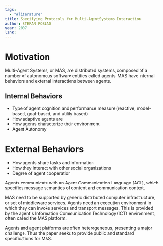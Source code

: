 ```yaml
---
tags:
  - "#literature"
title: Specifying Protocols for Multi-AgentSystems Interaction
author: STEFAN POSLAD
year: 2007
link:
---
```

# Motivation
Multi-Agent Systems, or MAS, are distributed systems, composed of a number of autonomous software entities called agents. MAS have internal behaviors and external interactions between agents.

## Internal Behaviors
- Type of agent cognition and performance measure (reactive, model-based, goal-based, and utility based)
- How adaptive agents are
- How agents characterize their environment
- Agent Autonomy
# External Behaviors
- How agents share tasks and information
- How they interact with other social organizations
- Degree of agent cooperation

Agents communicate with an Agent Communication Language (ACL), which specifies message semantics of content and communication context.

MAS need to be supported by generic distributed computer infrastructure, or set of middleware services. Agents need an execution environment in which they can invoke services and transport messages. This is provided by the agent's Information Communication Technology (ICT) environment, often called the MAS platform. 

Agents and agent platforms are often heterogeneous, presenting a major challenge. Thus the paper seeks to provide public and standard specifications for MAS.

